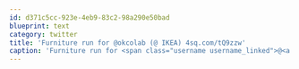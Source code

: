 ```yaml
---
id: d371c5cc-923e-4eb9-83c2-98a290e50bad
blueprint: text
category: twitter
title: 'Furniture run for @okcolab (@ IKEA) 4sq.com/tQ9zzw'
caption: 'Furniture run for <span class="username username_linked">@<a href="https://twitter.com/okcolab" title="Okanagan coLab">okcolab</a></span> (@ IKEA) <a href="http://4sq.com/tQ9zzw" title="http://4sq.com/tQ9zzw" class="link link_untco">4sq.com/tQ9zzw</a>'
---
```

